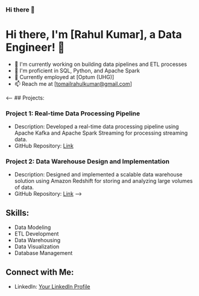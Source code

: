 ### Hi there 👋

<!--
**rjrahul10/rjrahul10** is a ✨ _special_ ✨ repository because its `README.md` (this file) appears on your GitHub profile.

Here are some ideas to get you started:

- 🔭 I’m currently working on ...
- 🌱 I’m currently learning ...
- 👯 I’m looking to collaborate on ...
- 🤔 I’m looking for help with ...
- 💬 Ask me about ...
- 📫 How to reach me: ...
- 😄 Pronouns: ...
- ⚡ Fun fact: ...
-->

# Hi there, I'm [Rahul Kumar], a Data Engineer! 👋

- 🔭 I'm currently working on building data pipelines and ETL processes
- 🌱 I'm proficient in SQL, Python, and Apache Spark
- 💼 Currently employed at [Optum (UHG)]
- 📫 Reach me at [tomailrahulkumar@gmail.com]

<-- ## Projects:

### Project 1: Real-time Data Processing Pipeline
- Description: Developed a real-time data processing pipeline using Apache Kafka and Apache Spark Streaming for processing streaming data.
- GitHub Repository: [Link](link_to_repo)

### Project 2: Data Warehouse Design and Implementation
- Description: Designed and implemented a scalable data warehouse solution using Amazon Redshift for storing and analyzing large volumes of data.
- GitHub Repository: [Link](link_to_repo) -->

## Skills:
- Data Modeling
- ETL Development
- Data Warehousing
- Data Visualization
- Database Management

## Connect with Me:
- LinkedIn: [Your LinkedIn Profile](link_to_linkedin)
